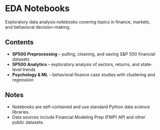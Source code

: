 # EDA Notebooks

Exploratory data analysis notebooks covering topics in finance, markets, and behavioral decision-making.  

## Contents
- **SP500 Preprocessing** – pulling, cleaning, and saving S&P 500 financial datasets  
- **SP500 Analytics** – exploratory analysis of sectors, returns, and state-level trends  
- **Psychology & ML** – behavioral finance case studies with clustering and regression  

## Notes
- Notebooks are self-contained and use standard Python data science libraries.  
- Data sources include Financial Modeling Prep (FMP) API and other public datasets.  
